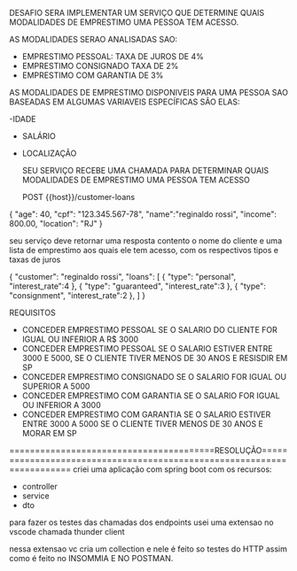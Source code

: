 DESAFIO SERA IMPLEMENTAR UM SERVIÇO QUE DETERMINE QUAIS MODALIDADES DE EMPRESTIMO UMA PESSOA TEM ACESSO.

AS MODALIDADES SERAO ANALISADAS SAO:

- EMPRESTIMO PESSOAL: TAXA DE JUROS DE 4%
- EMPRESTIMO CONSIGNADO TAXA DE 2%
- EMPRESTIMO COM GARANTIA DE 3%

AS MODALIDADES DE EMPRESTIMO DISPONIVEIS PARA UMA PESSOA SAO BASEADAS EM ALGUMAS VARIAVEIS ESPECÍFICAS SÃO ELAS:

-IDADE
- SALÁRIO
- LOCALIZAÇÃO

  SEU SERVIÇO RECEBE UMA CHAMADA PARA DETERMINAR QUAIS MODALIDADES DE EMPRESTIMO UMA PESSOA TEM ACESSO

  POST  {{host}}/customer-loans

{
   "age": 40,
   "cpf": "123.345.567-78",
   "name":"reginaldo rossi",
   "income": 800.00,
   "location": "RJ"
}

seu serviço deve retornar uma resposta contento o nome do cliente e uma lista de emprestimo aos quais ele tem acesso, com os respectivos tipos e taxas de juros

{
	"customer": "reginaldo rossi",
	"loans":
 [
	{
		"type": "personal",
		"interest_rate":4
	},
	{
	  "type": "guaranteed",
	  "interest_rate":3
	},
	{
		"type": "consignment",
		"interest_rate":2
	},
]
}
	
REQUISITOS

- CONCEDER EMPRESTIMO PESSOAL SE O SALARIO DO CLIENTE FOR IGUAL OU INFERIOR A R$ 3000
- CONCEDER EMPRESTIMO PESSOAL SE O SALARIO ESTIVER ENTRE 3000 E 5000, SE O CLIENTE TIVER MENOS DE 30 ANOS E RESISDIR EM SP
- CONCEDER EMPRESTIMO CONSIGNADO SE O SALARIO FOR IGUAL OU SUPERIOR A 5000
- CONCEDER EMPRESTIMO COM GARANTIA SE O SALARIO FOR IGUAL OU INFERIOR A 3000
- CONCEDER EMPRESTIMO COM GARANTIA SE O SALARIO ESTIVER ENTRE 3000 A 5000 SE O CLIENTE TIVER MENOS DE 30 ANOS E MORAR EM SP


========================================RESOLUÇÃO=======================================================================
criei uma aplicação com spring boot  com os recursos:
- controller
- service
- dto

para fazer os testes das chamadas dos endpoints usei uma extensao no vscode chamada thunder  client

nessa extensao vc cria um collection e nele é feito so testes do HTTP assim como é feito no INSOMMIA E NO POSTMAN.




